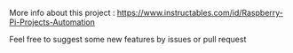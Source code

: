 More info about this project : https://www.instructables.com/id/Raspberry-Pi-Projects-Automation

Feel free to suggest some new features by issues or pull request
